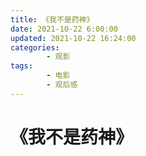```yaml
---
title: 《我不是药神》
date: 2021-10-22 6:00:00
updated: 2021-10-22 16:24:00
categories:
        - 观影
tags:
        - 电影
        - 观后感
---
```


# 《我不是药神》
